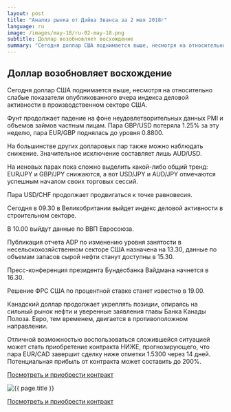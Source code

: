 ```yaml
---
layout: post
title: "Анализ рынка от Дэйва Эванса за 2 мая 2018г"
language: ru
image: /images/may-18/ru-02-may-18.png
subtitle: Доллар возобновляет восхождение
summary: "Сегодня доллар США поднимается выше, несмотря на относительно слабые показатели опубликованного вчера индекса деловой активности в производственном секторе США"
---
```

##  Доллар возобновляет восхождение

Сегодня доллар США поднимается выше, несмотря на относительно слабые показатели опубликованного вчера индекса деловой активности в производственном секторе США.

Фунт продолжает падение на фоне неудовлетворительных данных PMI и объемов займов частным лицам. Пара GBP/USD потеряла 1.25% за эту неделю, пара EUR/GBP поднялась до уровня 0.8800.

На большинстве других долларовых пар также можно наблюдать снижение. Значительное исключение составляет лишь AUD/USD.

На иеновых парах пока сложно выделить какой-либо общий тренд: EUR/JPY и GBP/JPY снижаются, а вот USD/JPY и AUD/JPY отмечаются успешным началом своих торговых сессий.

Пара USD/CHF продолжает продвигаться к точке равновесия.
 
 
Сегодня в 09.30 в Великобритании выйдет индекс деловой активности в строительном секторе.

В 10.00 выйдут данные по ВВП Евросоюза.

Публикация  отчета ADP по изменению уровня занятости в несельскохозяйственном секторе США назначена на 13.30, данные по объемам запасов сырой нефти станут доступны в 15.30.

Пресс-конференция президента Бундесбанка Вайдмана начнется в 16.30.

Решение ФРС США по процентной ставке станет известно в 19.00.
 
 
Канадский доллар продолжает укреплять позиции, опираясь на сильный рынок нефти и уверенные заявления главы Банка Канады Полоза. Евро, тем временем, двигается в противоположном направлении.

Отличной возможностью воспользоваться сложившейся ситуацией может стать приобретение контракта НИЖЕ, прогнозирующего, что пара EUR/CAD завершит сделку ниже отметки 1.5300 через 14 дней. Потенциальная прибыль от контракта может составить до 200%.

<a href="http://record.binary.com/_bivVDfg8lHux76XffYA0JmNd7ZgqdRLk/1/market=forex&underlying=frxEURCAD&formname=higherlower&duration_amount=14&duration_units=d&amount=10&amount_type=payout&expiry_type=duration&barrier=1.5300&s=1&t=AGAo0wZxiuWVUSIZnKLQvZ0co5lt24DG" target="_blank">Посмотреть и приобрести контракт</a>

<img src="{{ site.url }}/images/may-18/ru-02-may-18.png" alt="{{ page.title }}"  title="{{ page.title }}">

<a href="%LINK%%?https://www.binary.com/d/trade.cgi?market=forex&underlying=frxEURCAD&formname=higherlower&duration_amount=14&duration_units=d&amount=10&amount_type=payout&expiry_type=duration&barrier=1.5300&s=1&t=AGAo0wZxiuWVUSIZnKLQvZ0co5lt24DG" target="_blank">Посмотреть и приобрести контракт</a>
